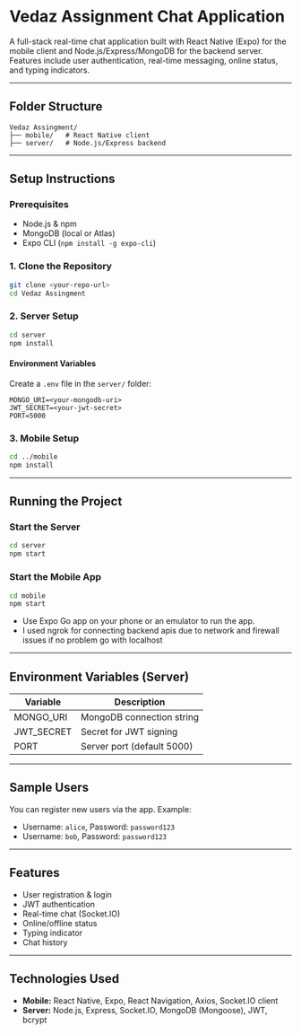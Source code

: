 # Vedaz Assignment Chat Application

A full-stack real-time chat application built with React Native (Expo) for the mobile client and Node.js/Express/MongoDB for the backend server. Features include user authentication, real-time messaging, online status, and typing indicators.

---

## Folder Structure

```
Vedaz Assingment/
├── mobile/   # React Native client
├── server/   # Node.js/Express backend
```

---

## Setup Instructions

### Prerequisites
- Node.js & npm
- MongoDB (local or Atlas)
- Expo CLI (`npm install -g expo-cli`)

### 1. Clone the Repository
```sh
git clone <your-repo-url>
cd Vedaz Assingment
```

### 2. Server Setup
```sh
cd server
npm install
```

#### Environment Variables
Create a `.env` file in the `server/` folder:
```
MONGO_URI=<your-mongodb-uri>
JWT_SECRET=<your-jwt-secret>
PORT=5000
```

### 3. Mobile Setup
```sh
cd ../mobile
npm install
```

---

## Running the Project

### Start the Server
```sh
cd server
npm start
```

### Start the Mobile App
```sh
cd mobile
npm start
```
- Use Expo Go app on your phone or an emulator to run the app.
- I used ngrok for connecting backend apis due to network and firewall issues if no problem go with localhost
---

## Environment Variables (Server)
| Variable      | Description                |
|--------------|---------------------------|
| MONGO_URI    | MongoDB connection string |
| JWT_SECRET   | Secret for JWT signing    |
| PORT         | Server port (default 5000)|

---

## Sample Users
You can register new users via the app. Example:
- Username: `alice`, Password: `password123`
- Username: `bob`, Password: `password123`

---

## Features
- User registration & login
- JWT authentication
- Real-time chat (Socket.IO)
- Online/offline status
- Typing indicator
- Chat history

---

## Technologies Used
- **Mobile:** React Native, Expo, React Navigation, Axios, Socket.IO client
- **Server:** Node.js, Express, Socket.IO, MongoDB (Mongoose), JWT, bcrypt

